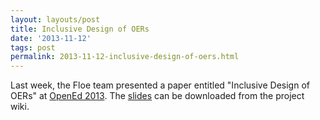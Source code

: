 ```yaml
---
layout: layouts/post
title: Inclusive Design of OERs
date: '2013-11-12'
tags: post
permalink: 2013-11-12-inclusive-design-of-oers.html
---
```

<p>Last week, the Floe team presented a paper entitled "Inclusive Design of OERs" at
<a href="http://openeducation2013.sched.org/">OpenEd 2013</a>.
The <a href="http://www.slideshare.net/jesshmitchell/inclusive-des
ign-28048597">slides</a> can be downloaded from the project wiki.
</p>
